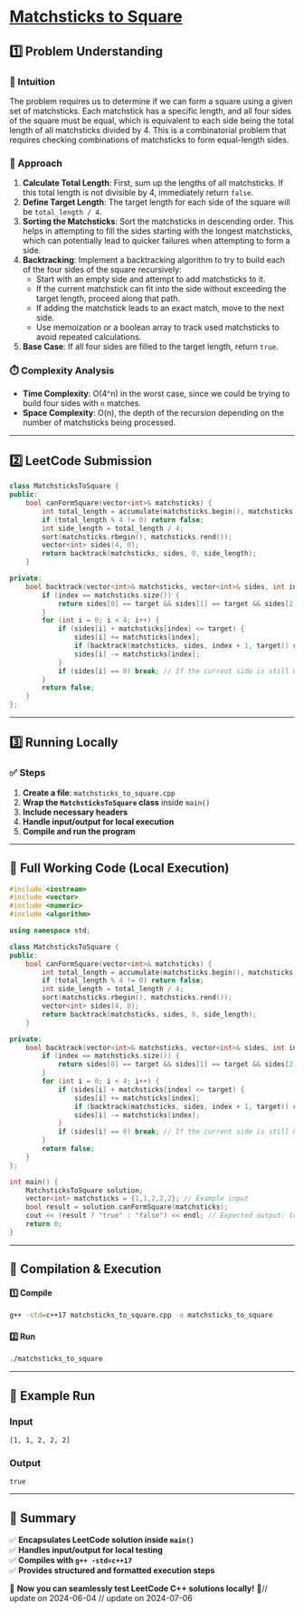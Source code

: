 # **[Matchsticks to Square](https://leetcode.com/problems/matchsticks-to-square/description/)**  

## **1️⃣ Problem Understanding**  
### **📌 Intuition**  
The problem requires us to determine if we can form a square using a given set of matchsticks. Each matchstick has a specific length, and all four sides of the square must be equal, which is equivalent to each side being the total length of all matchsticks divided by 4. This is a combinatorial problem that requires checking combinations of matchsticks to form equal-length sides. 

### **🚀 Approach**  
1. **Calculate Total Length**: First, sum up the lengths of all matchsticks. If this total length is not divisible by 4, immediately return `false`.
2. **Define Target Length**: The target length for each side of the square will be `total_length / 4`.
3. **Sorting the Matchsticks**: Sort the matchsticks in descending order. This helps in attempting to fill the sides starting with the longest matchsticks, which can potentially lead to quicker failures when attempting to form a side.
4. **Backtracking**: Implement a backtracking algorithm to try to build each of the four sides of the square recursively:
   - Start with an empty side and attempt to add matchsticks to it.
   - If the current matchstick can fit into the side without exceeding the target length, proceed along that path.
   - If adding the matchstick leads to an exact match, move to the next side.
   - Use memoization or a boolean array to track used matchsticks to avoid repeated calculations.
5. **Base Case**: If all four sides are filled to the target length, return `true`.

### **⏱️ Complexity Analysis**  
- **Time Complexity**: O(4^n) in the worst case, since we could be trying to build four sides with `n` matches.
- **Space Complexity**: O(n), the depth of the recursion depending on the number of matchsticks being processed.  

---  

## **2️⃣ LeetCode Submission**  
```cpp
class MatchsticksToSquare {
public:
    bool canFormSquare(vector<int>& matchsticks) {
        int total_length = accumulate(matchsticks.begin(), matchsticks.end(), 0);
        if (total_length % 4 != 0) return false;
        int side_length = total_length / 4;
        sort(matchsticks.rbegin(), matchsticks.rend());
        vector<int> sides(4, 0);
        return backtrack(matchsticks, sides, 0, side_length);
    }

private:
    bool backtrack(vector<int>& matchsticks, vector<int>& sides, int index, int target) {
        if (index == matchsticks.size()) {
            return sides[0] == target && sides[1] == target && sides[2] == target && sides[3] == target;
        }
        for (int i = 0; i < 4; i++) {
            if (sides[i] + matchsticks[index] <= target) {
                sides[i] += matchsticks[index];
                if (backtrack(matchsticks, sides, index + 1, target)) return true;
                sides[i] -= matchsticks[index];
            }
            if (sides[i] == 0) break; // If the current side is still 0, no need to try further
        }
        return false;
    }
};
```  

---  

## **3️⃣ Running Locally**  
### **✅ Steps**  
1. **Create a file**: `matchsticks_to_square.cpp`  
2. **Wrap the `MatchsticksToSquare` class** inside `main()`  
3. **Include necessary headers**  
4. **Handle input/output for local execution**  
5. **Compile and run the program**  

---  

## **📝 Full Working Code (Local Execution)**  
```cpp
#include <iostream>
#include <vector>
#include <numeric>
#include <algorithm>

using namespace std;

class MatchsticksToSquare {
public:
    bool canFormSquare(vector<int>& matchsticks) {
        int total_length = accumulate(matchsticks.begin(), matchsticks.end(), 0);
        if (total_length % 4 != 0) return false;
        int side_length = total_length / 4;
        sort(matchsticks.rbegin(), matchsticks.rend());
        vector<int> sides(4, 0);
        return backtrack(matchsticks, sides, 0, side_length);
    }

private:
    bool backtrack(vector<int>& matchsticks, vector<int>& sides, int index, int target) {
        if (index == matchsticks.size()) {
            return sides[0] == target && sides[1] == target && sides[2] == target && sides[3] == target;
        }
        for (int i = 0; i < 4; i++) {
            if (sides[i] + matchsticks[index] <= target) {
                sides[i] += matchsticks[index];
                if (backtrack(matchsticks, sides, index + 1, target)) return true;
                sides[i] -= matchsticks[index];
            }
            if (sides[i] == 0) break; // If the current side is still 0, no need to try further
        }
        return false;
    }
};

int main() {
    MatchsticksToSquare solution;
    vector<int> matchsticks = {1,1,2,2,2}; // Example input
    bool result = solution.canFormSquare(matchsticks);
    cout << (result ? "true" : "false") << endl; // Expected output: true
    return 0;
}
```  

---  

## **🔧 Compilation & Execution**  
#### **1️⃣ Compile**  
```bash
g++ -std=c++17 matchsticks_to_square.cpp -o matchsticks_to_square
```  

#### **2️⃣ Run**  
```bash
./matchsticks_to_square
```  

---  

## **🎯 Example Run**  
### **Input**  
```
[1, 1, 2, 2, 2]
```  
### **Output**  
```
true
```  

---  

## **📌 Summary**  
✅ **Encapsulates LeetCode solution inside `main()`**  
✅ **Handles input/output for local testing**  
✅ **Compiles with `g++ -std=c++17`**  
✅ **Provides structured and formatted execution steps**  

🚀 **Now you can seamlessly test LeetCode C++ solutions locally!** 🚀// update on 2024-06-04
// update on 2024-07-06
